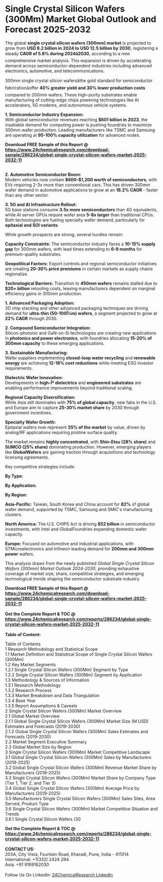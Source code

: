 <h1>Single Crystal Silicon Wafers (300Mm) Market Global Outlook and Forecast 2025-2032</h1><p>The global <strong>single crystal silicon wafers (300mm) market</strong> is projected to grow from <strong>USD 8.2 billion in 2024 to USD 12.5 billion by 2030</strong>, registering a steady <strong>CAGR of 5.8% during 2024â2030</strong>, according to a new comprehensive market analysis. This expansion is driven by accelerating demand across semiconductor-dependent industries including advanced electronics, automotive, and telecommunications.</p><p>300mm single crystal silicon wafersâthe gold standard for semiconductor fabricationâoffer <strong>40% greater yield and 30% lower production costs</strong> compared to 200mm wafers. These high-purity substrates enable manufacturing of cutting-edge chips powering technologies like AI accelerators, 5G modems, and autonomous vehicle systems.</p><p><strong>1. Semiconductor Industry Expansion:</strong><br>
With global semiconductor revenues reaching <strong>$601 billion in 2023</strong>, the insatiable demand for computing power is pushing foundries to maximize 300mm wafer production. Leading manufacturers like TSMC and Samsung are operating at <strong>95-100% capacity utilization</strong> for advanced nodes.</p><div><b>Download FREE Sample of this Report @ 
            <a href="https://www.24chemicalresearch.com/download-sample/286234/global-single-crystal-silicon-wafers-market-2025-2032-11">
            https://www.24chemicalresearch.com/download-sample/286234/global-single-crystal-silicon-wafers-market-2025-2032-11</a></b></div><br><p><strong>2. Automotive Semiconductor Boom:</strong><br>
Modern vehicles now contain <strong>$600-$1,200 worth of semiconductors</strong>, with EVs requiring 2-3x more than conventional cars. This has driven 300mm wafer demand in automotive applications to grow at an <strong>18.2% CAGR</strong> - faster than any other sector.</p><p><strong>3. 5G and AI Infrastructure Rollout:</strong><br>
5G base stations consume <strong>3.5x more semiconductors</strong> than 4G equivalents, while AI server GPUs require wafer area <strong>5-8x larger</strong> than traditional CPUs. Both technologies are fueling specialty wafer demand, particularly for <strong>epitaxial and SOI variants</strong>.</p><p>While growth prospects are strong, several hurdles remain:</p><p><strong>Capacity Constraints:</strong> The semiconductor industry faces a <strong>10-15% supply gap</strong> for 300mm wafers, with lead times extending to <strong>6-9 months</strong> for premium-quality substrates.</p><p><strong>Geopolitical Factors:</strong> Export controls and regional semiconductor initiatives are creating <strong>20-30% price premiums</strong> in certain markets as supply chains regionalize.</p><p><strong>Technological Barriers:</strong> Transition to <strong>450mm wafers</strong> remains stalled due to <strong>$20+ billion</strong> retooling costs, leaving manufacturers dependent on marginal efficiency gains in 300mm production.</p><p><strong>1. Advanced Packaging Adoption:</strong><br>
3D chip stacking and other advanced packaging techniques are driving demand for <strong>ultra-thin (50-100Î¼m) wafers</strong>, a segment projected to grow at <strong>22% CAGR</strong> through 2030.</p><p><strong>2. Compound Semiconductor Integration:</strong><br>
Silicon-photonic and GaN-on-Si technologies are creating new applications in <strong>photonics and power electronics</strong>, with foundries allocating <strong>15-20% of 300mm capacity</strong> to these emerging applications.</p><p><strong>3. Sustainable Manufacturing:</strong><br>
Wafer suppliers implementing <strong>closed-loop water recycling</strong> and <strong>renewable energy</strong> are achieving <strong>12-18% cost reductions</strong> while meeting ESG investor requirements.</p><p><strong>Dielectric Wafer Innovation:</strong><br>
	Developments in <strong>high-Îº dielectrics</strong> and <strong>engineered substrates</strong> are enabling performance improvements beyond traditional scaling.</p><p><strong>Regional Capacity Diversification:</strong><br>
	While Asia still dominates with <strong>75% of global capacity</strong>, new fabs in the U.S. and Europe aim to capture <strong>25-30% market share</strong> by 2030 through government incentives.</p><p><strong>Specialty Wafer Growth:</strong><br>
	Epitaxial wafers now represent <strong>35% of the market</strong> by value, driven by analog/RF applications requiring pristine surface quality.</p><p>The market remains <strong>highly concentrated</strong>, with <strong>Shin-Etsu (28% share)</strong> and <strong>SUMCO (25% share)</strong> dominating production. However, emerging players like <strong>GlobalWafers</strong> are gaining traction through acquisitions and technology licensing agreements.</p><p>Key competitive strategies include:</p><p><strong>By Type:</strong></p><p><strong>By Application:</strong></p><p><strong>By Region:</strong></p><p><strong>Asia-Pacific:</strong> Taiwan, South Korea and China account for <strong>82%</strong> of global wafer demand, supported by TSMC, Samsung and SMIC's manufacturing clusters.</p><p><strong>North America:</strong> The U.S. CHIPS Act is driving <strong>$52 billion</strong> in semiconductor investments, with Intel and GlobalFoundries expanding domestic wafer capacity.</p><p><strong>Europe:</strong> Focused on automotive and industrial applications, with STMicroelectronics and Infineon leading demand for <strong>200mm and 300mm power</strong> wafers.</p><p>This analysis draws from the newly published <em>Global Single Crystal Silicon Wafers (300mm) Market Outlook 2024-2030</em>, providing exhaustive coverage of market size, share, competitive strategies, and emerging technological trends shaping the semiconductor substrate industry.</p><div><b>Download FREE Sample of this Report @ 
            <a href="https://www.24chemicalresearch.com/download-sample/286234/global-single-crystal-silicon-wafers-market-2025-2032-11">
            https://www.24chemicalresearch.com/download-sample/286234/global-single-crystal-silicon-wafers-market-2025-2032-11</a></b></div><br><div><b>Get the Complete Report & TOC @ 
            <a href="https://www.24chemicalresearch.com/reports/286234/global-single-crystal-silicon-wafers-market-2025-2032-11">
            https://www.24chemicalresearch.com/reports/286234/global-single-crystal-silicon-wafers-market-2025-2032-11</a></b></div><br>
            <b>Table of Content:</b><p>Table of Contents<br />
1 Research Methodology and Statistical Scope<br />
1.1 Market Definition and Statistical Scope of Single Crystal Silicon Wafers (300Mm)<br />
1.2 Key Market Segments<br />
1.2.1 Single Crystal Silicon Wafers (300Mm) Segment by Type<br />
1.2.2 Single Crystal Silicon Wafers (300Mm) Segment by Application<br />
1.3 Methodology & Sources of Information<br />
1.3.1 Research Methodology<br />
1.3.2 Research Process<br />
1.3.3 Market Breakdown and Data Triangulation<br />
1.3.4 Base Year<br />
1.3.5 Report Assumptions & Caveats<br />
2 Single Crystal Silicon Wafers (300Mm) Market Overview<br />
2.1 Global Market Overview<br />
2.1.1 Global Single Crystal Silicon Wafers (300Mm) Market Size (M USD) Estimates and Forecasts (2019-2030)<br />
2.1.2 Global Single Crystal Silicon Wafers (300Mm) Sales Estimates and Forecasts (2019-2030)<br />
2.2 Market Segment Executive Summary<br />
2.3 Global Market Size by Region<br />
3 Single Crystal Silicon Wafers (300Mm) Market Competitive Landscape<br />
3.1 Global Single Crystal Silicon Wafers (300Mm) Sales by Manufacturers (2019-2025)<br />
3.2 Global Single Crystal Silicon Wafers (300Mm) Revenue Market Share by Manufacturers (2019-2025)<br />
3.3 Single Crystal Silicon Wafers (300Mm) Market Share by Company Type (Tier 1, Tier 2, and Tier 3)<br />
3.4 Global Single Crystal Silicon Wafers (300Mm) Average Price by Manufacturers (2019-2025)<br />
3.5 Manufacturers Single Crystal Silicon Wafers (300Mm) Sales Sites, Area Served, Product Type<br />
3.6 Single Crystal Silicon Wafers (300Mm) Market Competitive Situation and Trends<br />
3.6.1 Single Crystal Silicon Wafers (30</p><div><b>Get the Complete Report & TOC @ 
            <a href="https://www.24chemicalresearch.com/reports/286234/global-single-crystal-silicon-wafers-market-2025-2032-11">
            https://www.24chemicalresearch.com/reports/286234/global-single-crystal-silicon-wafers-market-2025-2032-11</a></b></div><br><b>CONTACT US:</b><br>
            203A, City Vista, Fountain Road, Kharadi, Pune, India - 411014<br>
            International: +1(332) 2424 294<br>
            Asia: +91 9169162030 <br><br>
            Follow Us On LinkedIn: <a href="https://www.linkedin.com/company/24chemicalresearch/">24ChemicalResearch LinkedIn</a>
